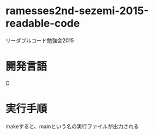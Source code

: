 # ramesses2nd-sezemi-2015-readable-code
リーダブルコード勉強会2015

# 開発言語
C

# 実行手順
makeすると、mainという名の実行ファイルが出力される